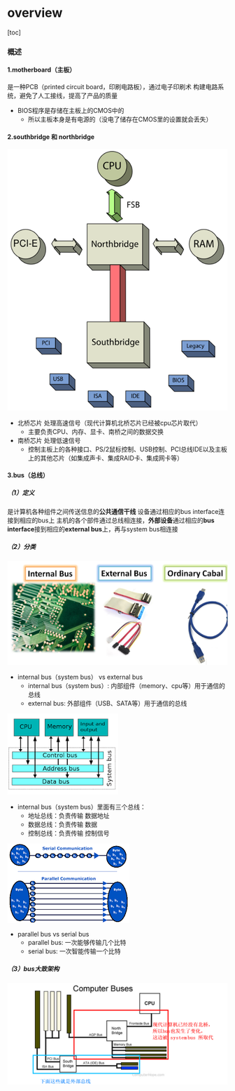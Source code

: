 # overview

[toc]

### 概述

#### 1.motherboard（主板）
是一种PCB（printed circuit board，印刷电路板），通过电子印刷术 构建电路系统，避免了人工接线，提高了产品的质量
* BIOS程序是存储在主板上的CMOS中的
  * 所以主板本身是有电源的（没电了储存在CMOS里的设置就会丢失）

#### 2.southbridge 和 northbridge
![](./imgs/overview_01.png)
* 北桥芯片 处理高速信号（现代计算机北桥芯片已经被cpu芯片取代）
  * 主要负责CPU、内存、显卡、南桥之间的数据交换
* 南桥芯片 处理低速信号
  * 控制主板上的各种接口、PS/2鼠标控制、USB控制、PCI总线IDE以及主板上的其他芯片（如集成声卡、集成RAID卡、集成网卡等）

#### 3.bus（总线）

##### （1）定义
是计算机各种组件之间传送信息的**公共通信干线**
设备通过相应的bus interface连接到相应的bus上
主机的各个部件通过总线相连接，**外部设备**通过相应的**bus interface**接到相应的**external bus**上，再与system bus相连接

##### （2）分类
![](./imgs/overview_02.png)
* internal bus（system bus） vs external bus
  * internal bus（system bus）: 内部组件（memory、cpu等）用于通信的总线
  * external bus: 外部组件（USB、SATA等）用于通信的总线

![](./imgs/overview_03.png)
* internal bus（system bus）里面有三个总线：
  * 地址总线：负责传输 数据地址
  * 数据总线：负责传输 数据
  * 控制总线：负责传输 控制信号

![](./imgs/overview_04.png)
* parallel bus vs serial bus
  * parallel bus: 一次能够传输几个比特
  * serial bus: 一次智能传输一个比特

##### （3）bus大致架构
![](./imgs/overview_05.png)
